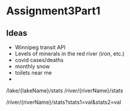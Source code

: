 # Assignment3Part1

## Ideas 
- Winnipeg transit API
- Levels of minerals in the red river (iron, etc.)
- covid cases/deaths
- monthly snow 
- toilets near me 
- 
  
  
  




/lake/{lakeName}/stats
/river/{riverName}/stats



/river/{riverName}/stats?stats1=val&stats2=val
